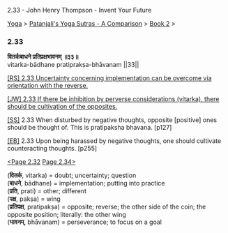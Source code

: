 2.33 - John Henry Thompson - Invent Your Future   
    

[Yoga](../../../yoga.md)‎ > ‎[Patanjali's Yoga Sutras - A Comparison](../../patanjani.md)‎ > ‎[Book 2](../book-2.md)‎ > ‎

### 2.33

**वितर्कबाधने प्रतिप्रक्षभावनम् ॥३३॥**  
vitarka-bādhane pratiprakṣa-bhāvanam ||33||  
  
  
[\[RS\] 2.33 Uncertainty concerning implementation can be overcome via orientation with the reverse.](http://www.ashtangayoga.info/philosophy/yoga-sutra-patanjali/chapter-2/item/vitarka-badhane-pratipraksha-bhavanam-33/)  
  
[\[JW\] 2.33 If there be inhibition by perverse considerations (vitarka), there should be cultivation of the opposites.](http://books.google.com/books?id=YzFImjtOxUwC&pg=PA183&ci=107%2C318%2C733%2C54&source=bookclip)  
  
[\[SS\]](http://www.amazon.com/Yoga-Sutras-Patanjali-Commentary-Satchidananda/dp/0932040381) 2.33 When disturbed by negative thoughts, opposite \[positive\] ones should be thought of. This is pratipaksha bhavana. \[p127\]  
  
[\[EB\]](http://www.amazon.com/Yoga-Sutras-Patanjali-Translation-Commentary/dp/0865477361/ref=sr_1_1?ie=UTF8&s=books&qid=1250508322&sr=1-1) 2.33 Upon being harassed by negative thoughts, one should cultivate counteracting thoughts. \[p255\]  
  
[<Page 2.32](232.md)  [Page 2.34>](234.md)  
  

(**वितर्क**, vitarka) = doubt; uncertainty; question  
(**बाधने**, bādhane) = implementation; putting into practice  
(**प्रति**, prati) = other; different  
(**पक्ष**, pakṣa) = wing  
(**प्रतिपक्ष**, pratipakṣa) = opposite; reverse; the other side of the coin; the opposite position; literally: the other wing  
(**भावनम्**, bhāvanam) = perseverance; to focus on a goal

